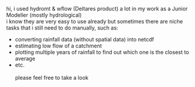 hi, i used hydromt & wflow (Deltares product) a lot in my work as a Junior Modeller (mostly hydrological)\
i know they are very easy to use already but sometimes there are niche tasks that i still need to do manually, such as:
* converting rainfall data (without spatial data) into netcdf
* estimating low flow of a catchment
* plotting multiple years of rainfall to find out which one is the closest to average
* etc.\
  \
please feel free to take a look
